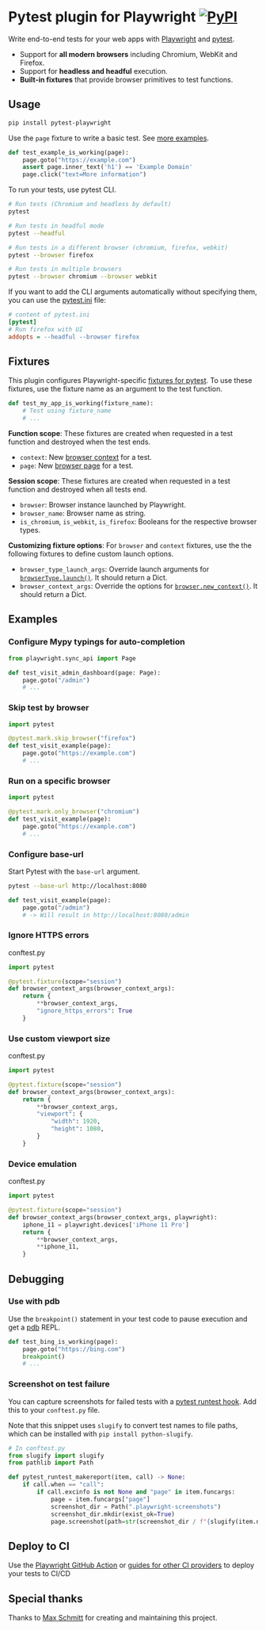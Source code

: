 # Pytest plugin for Playwright [![PyPI](https://img.shields.io/pypi/v/pytest-playwright)](https://pypi.org/project/pytest-playwright/)

Write end-to-end tests for your web apps with [Playwright](https://github.com/microsoft/playwright-python) and [pytest](https://docs.pytest.org/en/stable/).

- Support for **all modern browsers** including Chromium, WebKit and Firefox.
- Support for **headless and headful** execution.
- **Built-in fixtures** that provide browser primitives to test functions.

## Usage

```txt
pip install pytest-playwright
```

Use the `page` fixture to write a basic test. See [more examples](#examples).

```py
def test_example_is_working(page):
    page.goto("https://example.com")
    assert page.inner_text('h1') == 'Example Domain'
    page.click("text=More information")
```

To run your tests, use pytest CLI.

```sh
# Run tests (Chromium and headless by default)
pytest

# Run tests in headful mode
pytest --headful

# Run tests in a different browser (chromium, firefox, webkit)
pytest --browser firefox

# Run tests in multiple browsers
pytest --browser chromium --browser webkit
```

If you want to add the CLI arguments automatically without specifying them, you can use the [pytest.ini](https://docs.pytest.org/en/stable/reference.html#ini-options-ref) file:

```ini
# content of pytest.ini
[pytest]
# Run firefox with UI
addopts = --headful --browser firefox
```

## Fixtures

This plugin configures Playwright-specific [fixtures for pytest](https://docs.pytest.org/en/latest/fixture.html). To use these fixtures, use the fixture name as an argument to the test function.

```py
def test_my_app_is_working(fixture_name):
    # Test using fixture_name
    # ...
```

**Function scope**: These fixtures are created when requested in a test function and destroyed when the test ends.

- `context`: New [browser context](https://playwright.dev/docs/core-concepts/#browser-contexts) for a test.
- `page`: New [browser page](https://playwright.dev/docs/core-concepts/#pages-and-frames) for a test.

**Session scope**: These fixtures are created when requested in a test function and destroyed when all tests end.

- `browser`: Browser instance launched by Playwright.
- `browser_name`: Browser name as string.
- `is_chromium`, `is_webkit`, `is_firefox`: Booleans for the respective browser types.

**Customizing fixture options**: For `browser` and `context` fixtures, use the the following fixtures to define custom launch options.

- `browser_type_launch_args`: Override launch arguments for [`browserType.launch()`](https://playwright.dev/docs/api/class-browsertype#browsertypelaunchoptions). It should return a Dict.
- `browser_context_args`: Override the options for [`browser.new_context()`](https://playwright.dev/docs/api/class-browser#browsernewcontextoptions). It should return a Dict.

## Examples

### Configure Mypy typings for auto-completion

```py
from playwright.sync_api import Page

def test_visit_admin_dashboard(page: Page):
    page.goto("/admin")
    # ...
```

### Skip test by browser

```py
import pytest

@pytest.mark.skip_browser("firefox")
def test_visit_example(page):
    page.goto("https://example.com")
    # ...
```

### Run on a specific browser

```py
import pytest

@pytest.mark.only_browser("chromium")
def test_visit_example(page):
    page.goto("https://example.com")
    # ...
```

### Configure base-url

Start Pytest with the `base-url` argument.

```sh
pytest --base-url http://localhost:8080
```

```py
def test_visit_example(page):
    page.goto("/admin")
    # -> Will result in http://localhost:8080/admin
```

### Ignore HTTPS errors

conftest.py

```py
import pytest

@pytest.fixture(scope="session")
def browser_context_args(browser_context_args):
    return {
        **browser_context_args,
        "ignore_https_errors": True
    }
```

### Use custom viewport size

conftest.py

```py
import pytest

@pytest.fixture(scope="session")
def browser_context_args(browser_context_args):
    return {
        **browser_context_args,
        "viewport": {
            "width": 1920,
            "height": 1080,
        }
    }
```

### Device emulation

conftest.py

```py
import pytest

@pytest.fixture(scope="session")
def browser_context_args(browser_context_args, playwright):
    iphone_11 = playwright.devices['iPhone 11 Pro']
    return {
        **browser_context_args,
        **iphone_11,
    }
```

## Debugging

### Use with pdb

Use the `breakpoint()` statement in your test code to pause execution and get a [pdb](https://docs.python.org/3/library/pdb.html) REPL.

```py
def test_bing_is_working(page):
    page.goto("https://bing.com")
    breakpoint()
    # ...
```

### Screenshot on test failure

You can capture screenshots for failed tests with a [pytest runtest hook](https://docs.pytest.org/en/6.1.0/reference.html?highlight=pytest_runtest_makereport#test-running-runtest-hooks). Add this to your `conftest.py` file.

Note that this snippet uses `slugify` to convert test names to file paths, which can be installed with `pip install python-slugify`.

```py
# In conftest.py
from slugify import slugify
from pathlib import Path

def pytest_runtest_makereport(item, call) -> None:
    if call.when == "call":
        if call.excinfo is not None and "page" in item.funcargs:
            page = item.funcargs["page"]
            screenshot_dir = Path(".playwright-screenshots")
            screenshot_dir.mkdir(exist_ok=True)
            page.screenshot(path=str(screenshot_dir / f"{slugify(item.nodeid)}.png"))
```

## Deploy to CI

Use the [Playwright GitHub Action](https://github.com/microsoft/playwright-github-action) or [guides for other CI providers](https://playwright.dev/docs/ci/) to deploy your tests to CI/CD

## Special thanks

Thanks to [Max Schmitt](https://github.com/mxschmitt) for creating and maintaining this project.
